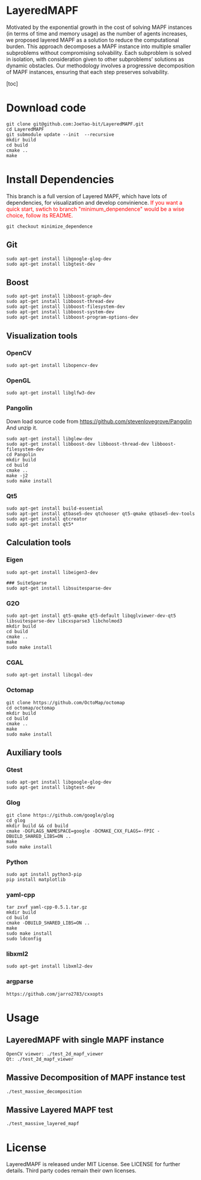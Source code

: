 
# LayeredMAPF

Motivated by the exponential growth in the cost of solving MAPF instances (in terms of time and memory usage) as the number of agents increases, we proposed layered MAPF as a solution to reduce the computational burden. This approach decomposes a MAPF instance into multiple smaller subproblems without compromising solvability. Each subproblem is solved in isolation, with consideration given to other subproblems' solutions as dynamic obstacles. Our methodology involves a progressive decomposition of MAPF instances, ensuring that each step preserves solvability.

[toc]

# Download code
```
git clone git@github.com:JoeYao-bit/LayeredMAPF.git
cd LayeredMAPF
git submodule update --init  --recursive
mkdir build
cd build
cmake ..
make
```


# Install Dependencies
This branch is a full version of Layered MAPF, which have lots of dependencies, for visualization and develop convinience.
<font color=red>If you want a quick start, swtich to branch "minimum_denpendence"  would be a wise choice, follow its README.</font>

```
git checkout minimize_dependence
```
## Git
```
sudo apt-get install libgoogle-glog-dev
sudo apt-get install libgtest-dev
```

## Boost
```
sudo apt-get install libboost-graph-dev
sudo apt-get install libboost-thread-dev
sudo apt-get install libboost-filesystem-dev
sudo apt-get install libboost-system-dev
sudo apt-get install libboost-program-options-dev
```

## Visualization tools

### OpenCV
```
sudo apt-get install libopencv-dev
```

### OpenGL
```
sudo apt-get install libglfw3-dev
```

### Pangolin 
Down load source code from https://github.com/stevenlovegrove/Pangolin
And unzip it.
```
sudo apt-get install libglew-dev
sudo apt-get install libboost-dev libboost-thread-dev libboost-filesystem-dev
cd Pangolin
mkdir build
cd build
cmake ..
make -j2
sudo make install
```

### Qt5
```
sudo apt-get install build-essential
sudo apt-get install qtbase5-dev qtchooser qt5-qmake qtbase5-dev-tools
sudo apt-get install qtcreator
sudo apt-get install qt5*
```

## Calculation tools

### Eigen
```
sudo apt-get install libeigen3-dev

### SuiteSparse
sudo apt-get install libsuitesparse-dev
```

### G2O
```
sudo apt-get install qt5-qmake qt5-default libqglviewer-dev-qt5 libsuitesparse-dev libcxsparse3 libcholmod3
mkdir build
cd build
cmake ..
make
sudo make install
```

### CGAL
```
sudo apt-get install libcgal-dev
```

### Octomap
```
git clone https://github.com/OctoMap/octomap
cd octomap/octomap
mkdir build
cd build
cmake ..
make
sudo make install
```

##  Auxiliary tools

### Gtest
```
sudo apt-get install libgoogle-glog-dev
sudo apt-get install libgtest-dev
```

### Glog
```
git clone https://github.com/google/glog
cd glog
mkdir build && cd build
cmake -DGFLAGS_NAMESPACE=google -DCMAKE_CXX_FLAGS=-fPIC -DBUILD_SHARED_LIBS=ON ..
make
sudo make install
```

### Python
```
sudo apt install python3-pip
pip install matplotlib
```

### yaml-cpp
```
tar zxvf yaml-cpp-0.5.1.tar.gz
mkdir build
cd build
cmake -DBUILD_SHARED_LIBS=ON ..
make
sudo make install
sudo ldconfig
```

### libxml2
```
sudo apt-get install libxml2-dev
```

### argparse
```
https://github.com/jarro2783/cxxopts
```

# Usage

## LayeredMAPF with single MAPF instance
```
OpenCV viewer: ./test_2d_mapf_viewer
Qt: ./test_2d_mapf_viewer
```

## Massive Decomposition of MAPF instance test
```
./test_massive_decomposition
```

## Massive Layered MAPF test
```
./test_massive_layered_mapf
```


# License
LayeredMAPF is released under MIT License. See LICENSE for further details.
Third party codes remain their own licenses.

